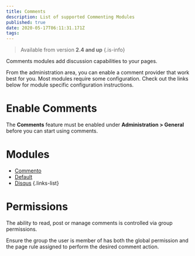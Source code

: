 ```yaml
---
title: Comments
description: List of supported Commenting Modules
published: true
date: 2020-05-17T06:11:31.171Z
tags: 
---
```


> Available from version **2.4 and up**
{.is-info}

Comments modules add discussion capabilities to your pages.

From the administration area, you can enable a comment provider that work best for you.
Most modules require some configuration. Check out the links below for module specific configuration instructions.

# Enable Comments

The **Comments** feature must be enabled under **Administration > General** before you can start using comments.

# Modules

- [Commento](/comments/commento)
- [Default](/comments/default)
- [Disqus](/comments/disqus)
{.links-list}

# Permissions

The ability to read, post or manage comments is controlled via group permissions.

Ensure the group the user is member of has both the global permission and the page rule assigned to perform the desired comment action.
